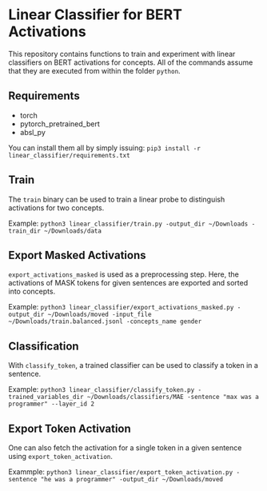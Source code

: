 # Linear Classifier for BERT Activations

This repository contains functions to train and experiment with linear
classifiers on BERT activations for concepts.
All of the commands assume that they are executed from within the folder
`python`.

## Requirements

- torch
- pytorch_pretrained_bert
- absl_py

You can install them all by simply issuing: `pip3 install -r
linear_classifier/requirements.txt`

## Train

The `train` binary can be used to train a linear probe to distinguish
activations for two concepts.

Example: `python3 linear_classifier/train.py -output_dir ~/Downloads
-train_dir ~/Downloads/data`

## Export Masked Activations

`export_activations_masked` is used as a preprocessing step. Here, the
activations of MASK tokens for given sentences are exported and sorted into
concepts.

Example: `python3 linear_classifier/export_activations_masked.py
-output_dir ~/Downloads/moved -input_file ~/Downloads/train.balanced.jsonl
-concepts_name gender`

## Classification

With `classify_token`, a trained classifier can be used to classify a token in
a sentence.

Example: `python3 linear_classifier/classify_token.py
-trained_variables_dir ~/Downloads/classifiers/MAE
-sentence "max was a programmer" --layer_id 2`

## Export Token Activation

One can also fetch the activation for a single token in a given sentence using
`export_token_activation`.

Exammple: `python3 linear_classifier/export_token_activation.py
-sentence "he was a programmer" -output_dir ~/Downloads/moved`
